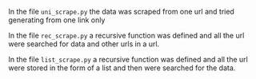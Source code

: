 In the file `uni_scrape.py` the data was scraped from one url and tried generating from one link only


In the file `rec_scrape.py` a recursive function was defined and all the url were searched for data and other urls in a url.

In the file `list_scrape.py` a recursive function was defined and all the url were stored in the form of a list and then were searched for the data.


